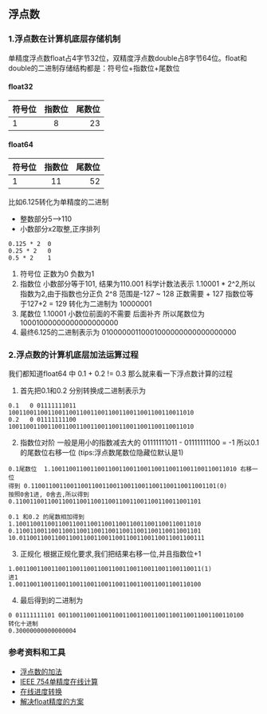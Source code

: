 ## 浮点数

### 1.浮点数在计算机底层存储机制
单精度浮点数float占4字节32位，双精度浮点数double占8字节64位。float和double的二进制存储结构都是：符号位+指数位+尾数位

#### float32
符号位|指数位|尾数位
---|:--:|---:
1|8|23

#### float64
符号位|指数位|尾数位
---|:--:|---:
1|11|52


比如6.125转化为单精度的二进制
+ 整数部分5-->110
+ 小数部分x2取整,正序排列 
```
0.125 * 2  0
0.25 * 2   0
0.5 * 2    1
```

1. 符号位 正数为0 负数为1
2. 指数位 小数部分等于101, 结果为110.001 科学计数法表示 1.10001 * 2^2,所以指数为2,由于指数也分正负 2^8 范围是-127 ~ 128 正数需要 + 127  指数位等于127+2 = 129 转化为二进制为 10000001 
3. 尾数位 1.10001 小数位前面的不需要 后面补齐 所以尾数位为 10001000000000000000000
4. 最终6.125的二进制表示为 01000000110001000000000000000000


### 2.浮点数的计算机底层加法运算过程

我们都知道float64 中 0.1 + 0.2 != 0.3 那么就来看一下浮点数计算的过程

1. 首先把0.1和0.2 分别转换成二进制表示为
```
0.1   0 01111111011 1001100110011001100110011001100110011001100110011010
0.2   0 01111111100 1001100110011001100110011001100110011001100110011010
```

2. 指数位对阶 一般是用小的指数减去大的 01111111011 - 01111111100 = -1 所以0.1 的尾数位右移一位 (tips:浮点数尾数位隐藏位默认是1)
```
0.1尾数位  1.1001100110011001100110011001100110011001100110011010 右移一位
得到 0.1100110011001100110011001100110011001100110011001101(0)
按照0舍1进, 0舍去,所以得到  
0.1100110011001100110011001100110011001100110011001101

0.1 和0.2 的尾数相加得到
1.1001100110011001100110011001100110011001100110011010
0.1100110011001100110011001100110011001100110011001101
10.0110011001100110011001100110011001100110011001100111
```

3. 正规化 根据正规化要求,我们把结果右移一位,并且指数位+1
```
1.0011001100110011001100110011001100110011001100110011(1)
进1
1.0011001100110011001100110011001100110011001100110100
```

4. 最后得到的二进制为 
```
0 01111111101 0011001100110011001100110011001100110011001100110100
转化十进制
0.30000000000000004
```

### 参考资料和工具
+ [浮点数的加法](https://blog.csdn.net/m0_37972557/article/details/84594879)
+ [IEEE 754单精度在线计算](http://www.styb.cn/cms/ieee_754.php)
+ [在线进度转换](https://tool.lu/hexconvert/)
+ [解决float精度的方案](https://draveness.me/whys-the-design-decimal-and-rational/)